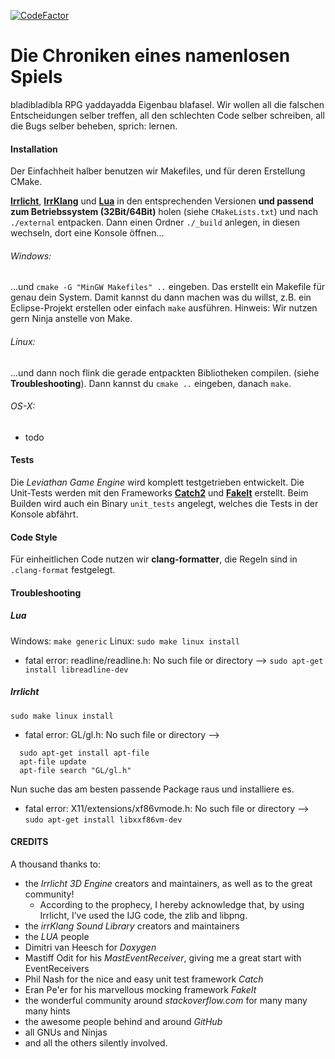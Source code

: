 [![CodeFactor](https://www.codefactor.io/repository/github/dixx/die_chroniken_eines_namenlosen_spiels/badge)](https://www.codefactor.io/repository/github/dixx/die_chroniken_eines_namenlosen_spiels)

# Die Chroniken eines namenlosen Spiels

bladibladibla RPG yaddayadda Eigenbau blafasel.
Wir wollen all die falschen Entscheidungen selber treffen, all den schlechten Code selber schreiben, all die Bugs selber beheben, sprich: lernen.

#### Installation
Der Einfachheit halber benutzen wir Makefiles, und für deren Erstellung CMake.

[**Irrlicht**](https://sourceforge.net/projects/irrlicht/files/), [**IrrKlang**](http://www.ambiera.com/irrklang/downloads.html) und [**Lua**](https://sourceforge.net/projects/luabinaries/files/) in den entsprechenden Versionen **und passend zum Betriebssystem (32Bit/64Bit)** holen (siehe `CMakeLists.txt`) und nach `./external` entpacken. Dann einen Ordner `./_build` anlegen, in diesen wechseln, dort eine Konsole öffnen...

###### Windows:
...und `cmake -G "MinGW Makefiles" ..` eingeben. Das erstellt ein Makefile für genau dein System. Damit kannst du dann machen was du willst, z.B. ein Eclipse-Projekt erstellen oder einfach `make` ausführen.
Hinweis: Wir nutzen gern Ninja anstelle von Make.

###### Linux:
...und dann noch flink die gerade entpackten Bibliotheken compilen. (siehe **Troubleshooting**). Dann kannst du `cmake ..` eingeben, danach `make`.

###### OS-X:
- todo

#### Tests
Die *Leviathan Game Engine* wird komplett testgetrieben entwickelt. Die Unit-Tests werden mit den Frameworks [**Catch2**](https://github.com/catchorg/Catch2) und [**FakeIt**](https://github.com/eranpeer/FakeIt) erstellt.
Beim Builden wird auch ein Binary `unit_tests` angelegt, welches die Tests in der Konsole abfährt.

#### Code Style
Für einheitlichen Code nutzen wir **clang-formatter**, die Regeln sind in `.clang-format` festgelegt.

#### Troubleshooting

##### Lua
Windows: `make generic`
Linux: `sudo make linux install`
- fatal error: readline/readline.h: No such file or directory --> `sudo apt-get install libreadline-dev`

##### Irrlicht
`sudo make linux install`
- fatal error: GL/gl.h: No such file or directory -->
```
  sudo apt-get install apt-file
  apt-file update
  apt-file search "GL/gl.h"
```
Nun suche das am besten passende Package raus und installiere es.
- fatal error: X11/extensions/xf86vmode.h: No such file or directory --> `sudo apt-get install libxxf86vm-dev`

#### CREDITS
A thousand thanks to:
- the *Irrlicht 3D Engine* creators and maintainers, as well as to the great community!
  - According to the prophecy, I hereby acknowledge that, by using Irrlicht, I’ve used the IJG code, the zlib and libpng.
- the *irrKlang Sound Library* creators and maintainers
- the *LUA* people
- Dimitri van Heesch for *Doxygen*
- Mastiff Odit for his *MastEventReceiver*, giving me a great start with EventReceivers
- Phil Nash for the nice and easy unit test framework *Catch*
- Eran Pe'er for his marvellous mocking framework *FakeIt*
- the wonderful community around *stackoverflow.com* for many many many hints
- the awesome people behind and around *GitHub*
- all GNUs and Ninjas
- and all the others silently involved.
